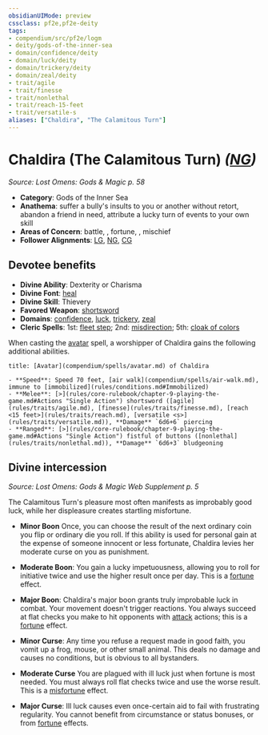 ```yaml
---
obsidianUIMode: preview
cssclass: pf2e,pf2e-deity
tags:
- compendium/src/pf2e/logm
- deity/gods-of-the-inner-sea
- domain/confidence/deity
- domain/luck/deity
- domain/trickery/deity
- domain/zeal/deity
- trait/agile
- trait/finesse
- trait/nonlethal
- trait/reach-15-feet
- trait/versatile-s
aliases: ["Chaldira", "The Calamitous Turn"]
---
```

# Chaldira (The Calamitous Turn) *([NG](rules/traits/neutral-good-b1.md))*  
*Source: Lost Omens: Gods & Magic p. 58*  

- **Category**: Gods of the Inner Sea
- **Anathema**: suffer a bully's insults to you or another without retort, abandon a friend in need, attribute a lucky turn of events to your own skill
- **Areas of Concern**: battle, , fortune, , mischief
- **Follower Alignments**: [LG](rules/traits/lawful-goo-b1.md), [NG](rules/traits/neutral-good-b1.md), [CG](rules/traits/chaotic-good-b1.md)

## Devotee benefits

- **Divine Ability**: Dexterity or Charisma
- **Divine Font**: [heal](compendium/spells/heal.md)
- **Divine Skill**: Thievery
- **Favored Weapon**: [shortsword](compendium/equipment/items/shortsword.md)
- **Domains**: [confidence](compendium/setting/domains.md#Confidence), [luck](compendium/setting/domains.md#Luck), [trickery](compendium/setting/domains.md#Trickery), [zeal](compendium/setting/domains.md#Zeal)
- **Cleric Spells**: 1st: [fleet step](compendium/spells/fleet-step.md); 2nd: [misdirection](compendium/spells/misdirection.md); 5th: [cloak of colors](compendium/spells/cloak-of-colors.md)

When casting the [avatar](compendium/spells/avatar.md) spell, a worshipper of Chaldira gains the following additional abilities.

```ad-embed-avatar
title: [Avatar](compendium/spells/avatar.md) of Chaldira

- **Speed**: Speed 70 feet, [air walk](compendium/spells/air-walk.md), immune to [immobilized](rules/conditions.md#Immobilized)
- **Melee**: [>](rules/core-rulebook/chapter-9-playing-the-game.md#Actions "Single Action") shortsword ([agile](rules/traits/agile.md), [finesse](rules/traits/finesse.md), [reach <15 feet>](rules/traits/reach.md), [versatile <s>](rules/traits/versatile.md)), **Damage** `6d6+6` piercing
- **Ranged**: [>](rules/core-rulebook/chapter-9-playing-the-game.md#Actions "Single Action") fistful of buttons ([nonlethal](rules/traits/nonlethal.md)), **Damage** `6d6+3` bludgeoning
```

## Divine intercession
*Source: Lost Omens: Gods & Magic Web Supplement p. 5*

The Calamitous Turn's pleasure most often manifests as improbably good luck, while her displeasure creates startling misfortune.

- **Minor Boon** Once, you can choose the result of the next ordinary coin you flip or ordinary die you roll. If this ability is used for personal gain at the expense of someone innocent or less fortunate, Chaldira levies her moderate curse on you as punishment.
- **Moderate Boon**: You gain a lucky impetuousness, allowing you to roll for initiative twice and use the higher result once per day. This is a [fortune](rules/traits/fortune.md) effect.
- **Major Boon**: Chaldira's major boon grants truly improbable luck in combat. Your movement doesn't trigger reactions. You always succeed at flat checks you make to hit opponents with [attack](rules/traits/attack.md) actions; this is a [fortune](rules/traits/fortune.md) effect.

- **Minor Curse**: Any time you refuse a request made in good faith, you vomit up a frog, mouse, or other small animal. This deals no damage and causes no conditions, but is obvious to all bystanders.
- **Moderate Curse** You are plagued with ill luck just when fortune is most needed. You must always roll flat checks twice and use the worse result. This is a [misfortune](rules/traits/misfortune.md) effect.
- **Major Curse**: Ill luck causes even once-certain aid to fail with frustrating regularity. You cannot benefit from circumstance or status bonuses, or from [fortune](rules/traits/fortune.md) effects.